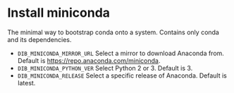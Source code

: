 # Install miniconda

The minimal way to bootstrap conda onto a system. 
Contains only conda and its dependencies.

- `DIB_MINICONDA_MIRROR_URL` Select a mirror to download Anaconda from.  Default is https://repo.anaconda.com/miniconda.
- `DIB_MINICONDA_PYTHON_VER` Select Python 2 or 3.  Default is 3.
- `DIB_MINICONDA_RELEASE` Select a specific release of Anaconda.  Default is latest.
